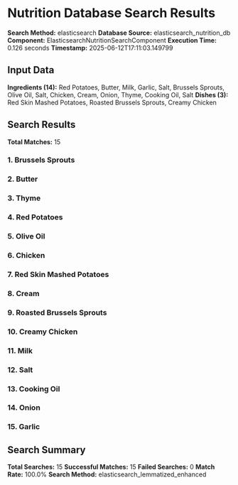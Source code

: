 # Nutrition Database Search Results

**Search Method:** elasticsearch
**Database Source:** elasticsearch_nutrition_db
**Component:** ElasticsearchNutritionSearchComponent
**Execution Time:** 0.126 seconds
**Timestamp:** 2025-06-12T17:11:03.149799

## Input Data
**Ingredients (14):** Red Potatoes, Butter, Milk, Garlic, Salt, Brussels Sprouts, Olive Oil, Salt, Chicken, Cream, Onion, Thyme, Cooking Oil, Salt
**Dishes (3):** Red Skin Mashed Potatoes, Roasted Brussels Sprouts, Creamy Chicken

## Search Results
**Total Matches:** 15

### 1. Brussels Sprouts

### 2. Butter

### 3. Thyme

### 4. Red Potatoes

### 5. Olive Oil

### 6. Chicken

### 7. Red Skin Mashed Potatoes

### 8. Cream

### 9. Roasted Brussels Sprouts

### 10. Creamy Chicken

### 11. Milk

### 12. Salt

### 13. Cooking Oil

### 14. Onion

### 15. Garlic

## Search Summary
**Total Searches:** 15
**Successful Matches:** 15
**Failed Searches:** 0
**Match Rate:** 100.0%
**Search Method:** elasticsearch_lemmatized_enhanced
